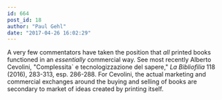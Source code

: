 ```yaml
---
id: 664
post_id: 18
author: "Paul Gehl"
date: "2017-04-26 16:02:29"
---
```

A very few commentators have taken the position that <em>all</em> printed books functioned in an <em>essentially</em> commercial way. See most recently Alberto Cevolini, "Complessita` e tecnologizzazione del sapere," <em>La Bibliofilia</em> 118 (2016), 283-313, esp. 286-288. For Cevolini, the actual marketing and commercial exchanges around the buying and selling of books are secondary to market of ideas created by printing itself.
